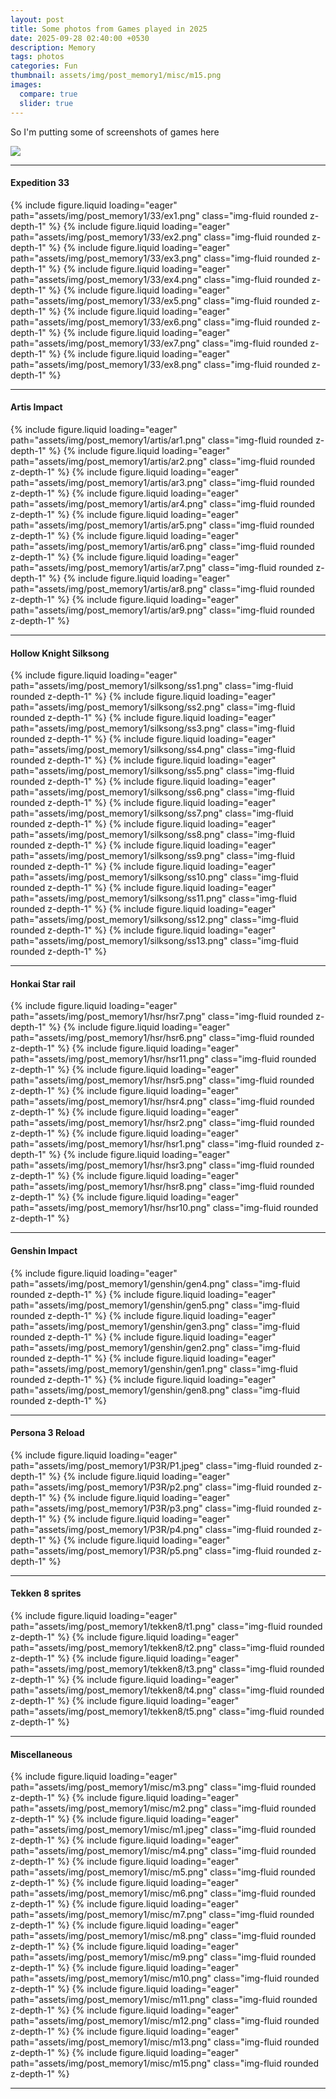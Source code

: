 ```yaml
---
layout: post
title: Some photos from Games played in 2025
date: 2025-09-28 02:40:00 +0530
description: Memory
tags: photos
categories: Fun
thumbnail: assets/img/post_memory1/misc/m15.png
images:
  compare: true
  slider: true
---
```


So I'm putting some of screenshots of games here

![](https://i.imgflip.com/a7hcqk.jpg)

---

#### Expedition 33

<swiper-container keyboard="true" navigation="true" pagination="true" pagination-clickable="true" rewind="true">
  <swiper-slide>{% include figure.liquid loading="eager" path="assets/img/post_memory1/33/ex1.png" class="img-fluid rounded z-depth-1" %}</swiper-slide>
  <swiper-slide>{% include figure.liquid loading="eager" path="assets/img/post_memory1/33/ex2.png" class="img-fluid rounded z-depth-1" %}</swiper-slide>
  <swiper-slide>{% include figure.liquid loading="eager" path="assets/img/post_memory1/33/ex3.png" class="img-fluid rounded z-depth-1" %}</swiper-slide>
  <swiper-slide>{% include figure.liquid loading="eager" path="assets/img/post_memory1/33/ex4.png" class="img-fluid rounded z-depth-1" %}</swiper-slide>
  <swiper-slide>{% include figure.liquid loading="eager" path="assets/img/post_memory1/33/ex5.png" class="img-fluid rounded z-depth-1" %}</swiper-slide>
  <swiper-slide>{% include figure.liquid loading="eager" path="assets/img/post_memory1/33/ex6.png" class="img-fluid rounded z-depth-1" %}</swiper-slide>
  <swiper-slide>{% include figure.liquid loading="eager" path="assets/img/post_memory1/33/ex7.png" class="img-fluid rounded z-depth-1" %}</swiper-slide>
  <swiper-slide>{% include figure.liquid loading="eager" path="assets/img/post_memory1/33/ex8.png" class="img-fluid rounded z-depth-1" %}</swiper-slide>
</swiper-container>

---

#### Artis Impact

<swiper-container keyboard="true" navigation="true" pagination="true" pagination-clickable="true" rewind="true">
  <swiper-slide>{% include figure.liquid loading="eager" path="assets/img/post_memory1/artis/ar1.png" class="img-fluid rounded z-depth-1" %}</swiper-slide>
  <swiper-slide>{% include figure.liquid loading="eager" path="assets/img/post_memory1/artis/ar2.png" class="img-fluid rounded z-depth-1" %}</swiper-slide>
  <swiper-slide>{% include figure.liquid loading="eager" path="assets/img/post_memory1/artis/ar3.png" class="img-fluid rounded z-depth-1" %}</swiper-slide>
  <swiper-slide>{% include figure.liquid loading="eager" path="assets/img/post_memory1/artis/ar4.png" class="img-fluid rounded z-depth-1" %}</swiper-slide>
  <swiper-slide>{% include figure.liquid loading="eager" path="assets/img/post_memory1/artis/ar5.png" class="img-fluid rounded z-depth-1" %}</swiper-slide>
  <swiper-slide>{% include figure.liquid loading="eager" path="assets/img/post_memory1/artis/ar6.png" class="img-fluid rounded z-depth-1" %}</swiper-slide>
  <swiper-slide>{% include figure.liquid loading="eager" path="assets/img/post_memory1/artis/ar7.png" class="img-fluid rounded z-depth-1" %}</swiper-slide>
  <swiper-slide>{% include figure.liquid loading="eager" path="assets/img/post_memory1/artis/ar8.png" class="img-fluid rounded z-depth-1" %}</swiper-slide>
  <swiper-slide>{% include figure.liquid loading="eager" path="assets/img/post_memory1/artis/ar9.png" class="img-fluid rounded z-depth-1" %}</swiper-slide>
</swiper-container>

---

#### Hollow Knight Silksong

<swiper-container keyboard="true" navigation="true" pagination="true" pagination-clickable="true" rewind="true">
  <swiper-slide>{% include figure.liquid loading="eager" path="assets/img/post_memory1/silksong/ss1.png" class="img-fluid rounded z-depth-1" %}</swiper-slide>
  <swiper-slide>{% include figure.liquid loading="eager" path="assets/img/post_memory1/silksong/ss2.png" class="img-fluid rounded z-depth-1" %}</swiper-slide>
  <swiper-slide>{% include figure.liquid loading="eager" path="assets/img/post_memory1/silksong/ss3.png" class="img-fluid rounded z-depth-1" %}</swiper-slide>
  <swiper-slide>{% include figure.liquid loading="eager" path="assets/img/post_memory1/silksong/ss4.png" class="img-fluid rounded z-depth-1" %}</swiper-slide>
  <swiper-slide>{% include figure.liquid loading="eager" path="assets/img/post_memory1/silksong/ss5.png" class="img-fluid rounded z-depth-1" %}</swiper-slide>
  <swiper-slide>{% include figure.liquid loading="eager" path="assets/img/post_memory1/silksong/ss6.png" class="img-fluid rounded z-depth-1" %}</swiper-slide>
  <swiper-slide>{% include figure.liquid loading="eager" path="assets/img/post_memory1/silksong/ss7.png" class="img-fluid rounded z-depth-1" %}</swiper-slide>
  <swiper-slide>{% include figure.liquid loading="eager" path="assets/img/post_memory1/silksong/ss8.png" class="img-fluid rounded z-depth-1" %}</swiper-slide>
  <swiper-slide>{% include figure.liquid loading="eager" path="assets/img/post_memory1/silksong/ss9.png" class="img-fluid rounded z-depth-1" %}</swiper-slide>
  <swiper-slide>{% include figure.liquid loading="eager" path="assets/img/post_memory1/silksong/ss10.png" class="img-fluid rounded z-depth-1" %}</swiper-slide>
  <swiper-slide>{% include figure.liquid loading="eager" path="assets/img/post_memory1/silksong/ss11.png" class="img-fluid rounded z-depth-1" %}</swiper-slide>
  <swiper-slide>{% include figure.liquid loading="eager" path="assets/img/post_memory1/silksong/ss12.png" class="img-fluid rounded z-depth-1" %}</swiper-slide>
  <swiper-slide>{% include figure.liquid loading="eager" path="assets/img/post_memory1/silksong/ss13.png" class="img-fluid rounded z-depth-1" %}</swiper-slide>
</swiper-container>

---

#### Honkai Star rail

<swiper-container keyboard="true" navigation="true" pagination="true" pagination-clickable="true" rewind="true">
  <swiper-slide>{% include figure.liquid loading="eager" path="assets/img/post_memory1/hsr/hsr7.png" class="img-fluid rounded z-depth-1" %}</swiper-slide>
  <swiper-slide>{% include figure.liquid loading="eager" path="assets/img/post_memory1/hsr/hsr6.png" class="img-fluid rounded z-depth-1" %}</swiper-slide>
  <swiper-slide>{% include figure.liquid loading="eager" path="assets/img/post_memory1/hsr/hsr11.png" class="img-fluid rounded z-depth-1" %}</swiper-slide>
  <swiper-slide>{% include figure.liquid loading="eager" path="assets/img/post_memory1/hsr/hsr5.png" class="img-fluid rounded z-depth-1" %}</swiper-slide>
  <swiper-slide>{% include figure.liquid loading="eager" path="assets/img/post_memory1/hsr/hsr4.png" class="img-fluid rounded z-depth-1" %}</swiper-slide>
  <swiper-slide>{% include figure.liquid loading="eager" path="assets/img/post_memory1/hsr/hsr2.png" class="img-fluid rounded z-depth-1" %}</swiper-slide>
  <swiper-slide>{% include figure.liquid loading="eager" path="assets/img/post_memory1/hsr/hsr1.png" class="img-fluid rounded z-depth-1" %}</swiper-slide>
  <swiper-slide>{% include figure.liquid loading="eager" path="assets/img/post_memory1/hsr/hsr3.png" class="img-fluid rounded z-depth-1" %}</swiper-slide>
  <swiper-slide>{% include figure.liquid loading="eager" path="assets/img/post_memory1/hsr/hsr8.png" class="img-fluid rounded z-depth-1" %}</swiper-slide>
  <swiper-slide>{% include figure.liquid loading="eager" path="assets/img/post_memory1/hsr/hsr10.png" class="img-fluid rounded z-depth-1" %}</swiper-slide>
</swiper-container>

---

#### Genshin Impact

<swiper-container keyboard="true" navigation="true" pagination="true" pagination-clickable="true" rewind="true">
  <swiper-slide>{% include figure.liquid loading="eager" path="assets/img/post_memory1/genshin/gen4.png" class="img-fluid rounded z-depth-1" %}</swiper-slide>
  <swiper-slide>{% include figure.liquid loading="eager" path="assets/img/post_memory1/genshin/gen5.png" class="img-fluid rounded z-depth-1" %}</swiper-slide>
  <swiper-slide>{% include figure.liquid loading="eager" path="assets/img/post_memory1/genshin/gen3.png" class="img-fluid rounded z-depth-1" %}</swiper-slide>
  <swiper-slide>{% include figure.liquid loading="eager" path="assets/img/post_memory1/genshin/gen2.png" class="img-fluid rounded z-depth-1" %}</swiper-slide>
  <swiper-slide>{% include figure.liquid loading="eager" path="assets/img/post_memory1/genshin/gen1.png" class="img-fluid rounded z-depth-1" %}</swiper-slide>
  <swiper-slide>{% include figure.liquid loading="eager" path="assets/img/post_memory1/genshin/gen8.png" class="img-fluid rounded z-depth-1" %}</swiper-slide>
</swiper-container>

---

#### Persona 3 Reload

<swiper-container keyboard="true" navigation="true" pagination="true" pagination-clickable="true" rewind="true">
  <swiper-slide>{% include figure.liquid loading="eager" path="assets/img/post_memory1/P3R/P1.jpeg" class="img-fluid rounded z-depth-1" %}</swiper-slide>
  <swiper-slide>{% include figure.liquid loading="eager" path="assets/img/post_memory1/P3R/p2.png" class="img-fluid rounded z-depth-1" %}</swiper-slide>
  <swiper-slide>{% include figure.liquid loading="eager" path="assets/img/post_memory1/P3R/p3.png" class="img-fluid rounded z-depth-1" %}</swiper-slide>
  <swiper-slide>{% include figure.liquid loading="eager" path="assets/img/post_memory1/P3R/p4.png" class="img-fluid rounded z-depth-1" %}</swiper-slide>
  <swiper-slide>{% include figure.liquid loading="eager" path="assets/img/post_memory1/P3R/p5.png" class="img-fluid rounded z-depth-1" %}</swiper-slide>
</swiper-container>

---

#### Tekken 8 sprites 

<swiper-container keyboard="true" navigation="true" pagination="true" pagination-clickable="true" rewind="true">
  <swiper-slide>{% include figure.liquid loading="eager" path="assets/img/post_memory1/tekken8/t1.png" class="img-fluid rounded z-depth-1" %}</swiper-slide>
  <swiper-slide>{% include figure.liquid loading="eager" path="assets/img/post_memory1/tekken8/t2.png" class="img-fluid rounded z-depth-1" %}</swiper-slide>
  <swiper-slide>{% include figure.liquid loading="eager" path="assets/img/post_memory1/tekken8/t3.png" class="img-fluid rounded z-depth-1" %}</swiper-slide>
  <swiper-slide>{% include figure.liquid loading="eager" path="assets/img/post_memory1/tekken8/t4.png" class="img-fluid rounded z-depth-1" %}</swiper-slide>
  <swiper-slide>{% include figure.liquid loading="eager" path="assets/img/post_memory1/tekken8/t5.png" class="img-fluid rounded z-depth-1" %}</swiper-slide>
</swiper-container>

---

#### Miscellaneous 

<swiper-container keyboard="true" navigation="true" pagination="true" pagination-clickable="true" rewind="true">
  <swiper-slide>{% include figure.liquid loading="eager" path="assets/img/post_memory1/misc/m3.png" class="img-fluid rounded z-depth-1" %}</swiper-slide>
  <swiper-slide>{% include figure.liquid loading="eager" path="assets/img/post_memory1/misc/m2.png" class="img-fluid rounded z-depth-1" %}</swiper-slide>
  <swiper-slide>{% include figure.liquid loading="eager" path="assets/img/post_memory1/misc/m1.jpeg" class="img-fluid rounded z-depth-1" %}</swiper-slide>
  <swiper-slide>{% include figure.liquid loading="eager" path="assets/img/post_memory1/misc/m4.png" class="img-fluid rounded z-depth-1" %}</swiper-slide>
  <swiper-slide>{% include figure.liquid loading="eager" path="assets/img/post_memory1/misc/m5.png" class="img-fluid rounded z-depth-1" %}</swiper-slide>
  <swiper-slide>{% include figure.liquid loading="eager" path="assets/img/post_memory1/misc/m6.png" class="img-fluid rounded z-depth-1" %}</swiper-slide>
  <swiper-slide>{% include figure.liquid loading="eager" path="assets/img/post_memory1/misc/m7.png" class="img-fluid rounded z-depth-1" %}</swiper-slide>
  <swiper-slide>{% include figure.liquid loading="eager" path="assets/img/post_memory1/misc/m8.png" class="img-fluid rounded z-depth-1" %}</swiper-slide>
  <swiper-slide>{% include figure.liquid loading="eager" path="assets/img/post_memory1/misc/m9.png" class="img-fluid rounded z-depth-1" %}</swiper-slide>
  <swiper-slide>{% include figure.liquid loading="eager" path="assets/img/post_memory1/misc/m10.png" class="img-fluid rounded z-depth-1" %}</swiper-slide>
  <swiper-slide>{% include figure.liquid loading="eager" path="assets/img/post_memory1/misc/m11.png" class="img-fluid rounded z-depth-1" %}</swiper-slide>
  <swiper-slide>{% include figure.liquid loading="eager" path="assets/img/post_memory1/misc/m12.png" class="img-fluid rounded z-depth-1" %}</swiper-slide>
  <swiper-slide>{% include figure.liquid loading="eager" path="assets/img/post_memory1/misc/m13.png" class="img-fluid rounded z-depth-1" %}</swiper-slide>
  <swiper-slide>{% include figure.liquid loading="eager" path="assets/img/post_memory1/misc/m15.png" class="img-fluid rounded z-depth-1" %}</swiper-slide>
</swiper-container>

---
